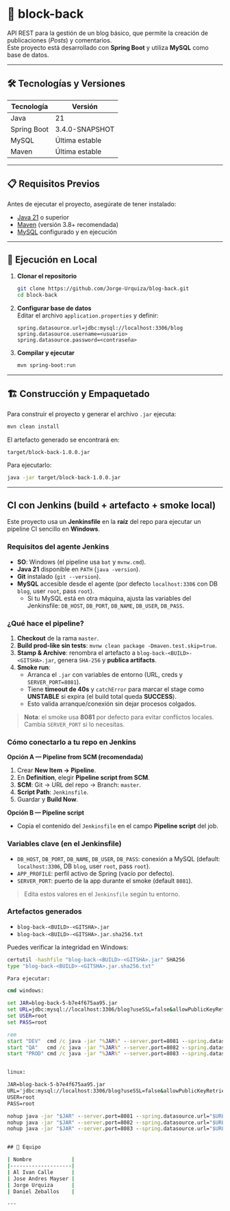 # 📌 block-back

API REST para la gestión de un blog básico, que permite la creación de publicaciones (*Posts*) y comentarios.  
Éste proyecto está desarrollado con **Spring Boot** y utiliza **MySQL** como base de datos.

---

## 🛠️ Tecnologías y Versiones

| Tecnología  | Versión        |
|-------------|----------------|
| Java        | 21             |
| Spring Boot | 3.4.0-SNAPSHOT |
| MySQL       | Última estable |
| Maven       | Última estable |

---

## 📋 Requisitos Previos

Antes de ejecutar el proyecto, asegúrate de tener instalado:

- [Java 21](https://www.oracle.com/java/technologies/downloads/#java21) o superior
- [Maven](https://maven.apache.org/) (versión 3.8+ recomendada)
- [MySQL](https://dev.mysql.com/downloads/) configurado y en ejecución

---

## 🚀 Ejecución en Local

1. **Clonar el repositorio**
   ```bash
   git clone https://github.com/Jorge-Urquiza/blog-back.git
   cd block-back
   ```

2. **Configurar base de datos**  
   Editar el archivo `application.properties` y definir:
   ```properties
   spring.datasource.url=jdbc:mysql://localhost:3306/blog
   spring.datasource.username=<usuario>
   spring.datasource.password=<contraseña>
   ```

3. **Compilar y ejecutar**
   ```bash
   mvn spring-boot:run
   ```

---

## 🏗️ Construcción y Empaquetado

Para construir el proyecto y generar el archivo `.jar` ejecuta:

```bash
mvn clean install
```

El artefacto generado se encontrará en:

```
target/block-back-1.0.0.jar
```

Para ejecutarlo:

```bash
java -jar target/block-back-1.0.0.jar
```

---

## CI con Jenkins (build + artefacto + smoke local)

Este proyecto usa un **Jenkinsfile** en la **raíz** del repo para ejecutar un pipeline CI sencillo en **Windows**.

### Requisitos del agente Jenkins
- **SO**: Windows (el pipeline usa `bat` y `mvnw.cmd`).
- **Java 21** disponible en `PATH` (`java -version`).
- **Git** instalado (`git --version`).
- **MySQL** accesible desde el agente (por defecto `localhost:3306` con DB `blog`, user `root`, pass `root`).
  - Si tu MySQL está en otra máquina, ajusta las variables del Jenkinsfile: `DB_HOST`, `DB_PORT`, `DB_NAME`, `DB_USER`, `DB_PASS`.

### ¿Qué hace el pipeline?
1. **Checkout** de la rama `master`.
2. **Build prod-like sin tests**: `mvnw clean package -Dmaven.test.skip=true`.
3. **Stamp & Archive**: renombra el artefacto a `blog-back-<BUILD>-<GITSHA>.jar`, genera `SHA-256` y **publica artifacts**.
4. **Smoke run**:
   - Arranca el `.jar` con variables de entorno (URL, creds y `SERVER_PORT=8081`).
   - Tiene **timeout de 40s** y `catchError` para marcar el stage como **UNSTABLE** si expira (el build total queda **SUCCESS**).
   - Esto valida arranque/conexión sin dejar procesos colgados.

> **Nota**: el smoke usa **8081** por defecto para evitar conflictos locales. Cambia `SERVER_PORT` si lo necesitas.

### Cómo conectarlo a tu repo en Jenkins
**Opción A — Pipeline from SCM (recomendada)**
1. Crear **New Item → Pipeline**.
2. En **Definition**, elegir **Pipeline script from SCM**.
3. **SCM**: Git → URL del repo → Branch: `master`.
4. **Script Path**: `Jenkinsfile`.
5. Guardar y **Build Now**.

**Opción B — Pipeline script**
- Copia el contenido del `Jenkinsfile` en el campo **Pipeline script** del job.

### Variables clave (en el Jenkinsfile)
- `DB_HOST`, `DB_PORT`, `DB_NAME`, `DB_USER`, `DB_PASS`: conexión a MySQL (default: `localhost:3306`, DB `blog`, user `root`, pass `root`).
- `APP_PROFILE`: perfil activo de Spring (vacío por defecto).
- `SERVER_PORT`: puerto de la app durante el smoke (default `8081`).

> Edita estos valores en el `Jenkinsfile` según tu entorno.

### Artefactos generados
- `blog-back-<BUILD>-<GITSHA>.jar`
- `blog-back-<BUILD>-<GITSHA>.jar.sha256.txt`

Puedes verificar la integridad en Windows:
```bat
certutil -hashfile "blog-back-<BUILD>-<GITSHA>.jar" SHA256
type "blog-back-<BUILD>-<GITSHA>.jar.sha256.txt"

Para ejecutar:

cmd windows:

set JAR=blog-back-5-b7e4f675aa95.jar
set URL=jdbc:mysql://localhost:3306/blog?useSSL=false&allowPublicKeyRetrieval=true&serverTimezone=UTC
set USER=root
set PASS=root

rem 
start "DEV"  cmd /c java -jar "%JAR%" --server.port=8081 --spring.datasource.url="%URL%" --spring.datasource.username=%USER% --spring.datasource.password=%PASS% --spring.jpa.hibernate.ddl-auto=update
start "QA"   cmd /c java -jar "%JAR%" --server.port=8082 --spring.datasource.url="%URL%" --spring.datasource.username=%USER% --spring.datasource.password=%PASS% --spring.jpa.hibernate.ddl-auto=update
start "PROD" cmd /c java -jar "%JAR%" --server.port=8083 --spring.datasource.url="%URL%" --spring.datasource.username=%USER% --spring.datasource.password=%PASS% --spring.jpa.hibernate.ddl-auto=update


linux:

JAR=blog-back-5-b7e4f675aa95.jar
URL='jdbc:mysql://localhost:3306/blog?useSSL=false&allowPublicKeyRetrieval=true&serverTimezone=UTC'
USER=root
PASS=root

nohup java -jar "$JAR" --server.port=8081 --spring.datasource.url="$URL" --spring.datasource.username=$USER --spring.datasource.password=$PASS --spring.jpa.hibernate.ddl-auto=update > dev.log 2>&1 &
nohup java -jar "$JAR" --server.port=8082 --spring.datasource.url="$URL" --spring.datasource.username=$USER --spring.datasource.password=$PASS --spring.jpa.hibernate.ddl-auto=update > qa.log 2>&1 &
nohup java -jar "$JAR" --server.port=8083 --spring.datasource.url="$URL" --spring.datasource.username=$USER --spring.datasource.password=$PASS --spring.jpa.hibernate.ddl-auto=update > prod.log 2>&1 &


## 👥 Equipo

| Nombre             |
|--------------------|
| Al Ivan Calle      |
| Jose Andres Mayser |
| Jorge Urquiza      |
| Daniel Zeballos    |

---
